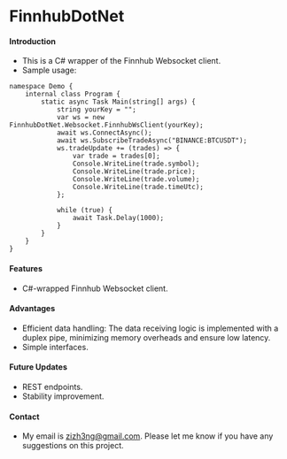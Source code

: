 # FinnhubDotNet


#### Introduction
- This is a C# wrapper of the Finnhub Websocket client.
- Sample usage:
```
﻿namespace Demo {
    internal class Program {
        static async Task Main(string[] args) {
            string yourKey = "";
            var ws = new FinnhubDotNet.Websocket.FinnhubWsClient(yourKey);
            await ws.ConnectAsync();
            await ws.SubscribeTradeAsync("BINANCE:BTCUSDT");
            ws.tradeUpdate += (trades) => {
                var trade = trades[0];
                Console.WriteLine(trade.symbol);
                Console.WriteLine(trade.price);
                Console.WriteLine(trade.volume);
                Console.WriteLine(trade.timeUtc);
            };

            while (true) {
                await Task.Delay(1000);
            }
        }
    }
}
```

#### Features
- C#-wrapped Finnhub Websocket client.

#### Advantages
- Efficient data handling: The data receiving logic is implemented with a duplex pipe, minimizing memory overheads and ensure low latency.
- Simple interfaces.

#### Future Updates
- REST endpoints.
- Stability improvement.

#### Contact
- My email is zizh3ng@gmail.com. Please let me know if you have any suggestions on this project.
